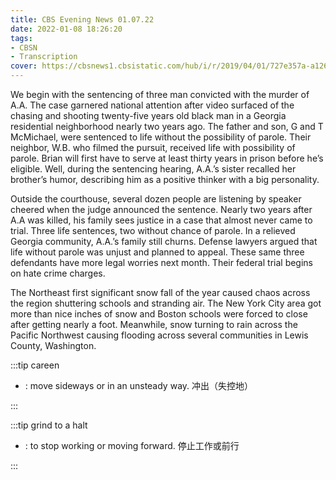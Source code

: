```yaml
---
title: CBS Evening News 01.07.22
date: 2022-01-08 18:26:20
tags:
- CBSN
- Transcription
cover: https://cbsnews1.cbsistatic.com/hub/i/r/2019/04/01/727e357a-a126-4138-a2c5-4d3222669d57/thumbnail/640x360/3ff2761028dc5c65cc4f07acd54bcd5c/cbsn2-logo-1920x1080.jpg
---
```

We begin with the sentencing of three man convicted with the murder of A.A. The case garnered national attention after video surfaced of the chasing and shooting twenty-five years old black man in a Georgia residential neighborhood nearly two years ago. The father and son, G and T McMichael, were sentenced to life without the possibility of parole. Their neighbor, W.B. who filmed the pursuit, received life with possibility of parole. Brian will first have to serve at least thirty years in prison before he’s eligible. Well, during the sentencing hearing, A.A.’s sister recalled her brother’s humor, describing him as a positive thinker with a big personality. 

Outside the courthouse, several dozen people are listening by speaker cheered when the judge announced the sentence. Nearly two years after A.A was killed, his family sees justice in a case that almost never came to trial. Three life sentences, two without chance of parole. In a relieved Georgia community, A.A.’s family still churns. Defense lawyers argued that life without parole was unjust and planned to appeal. These same three defendants have more legal worries next month. Their federal trial begins on hate crime charges. 

The Northeast first significant snow fall of the year caused chaos across the region shuttering schools and stranding air. The New York City area got more than nice inches of snow and Boston schools were forced to close after getting nearly a foot. Meanwhile, snow turning to rain across the Pacific Northwest causing flooding across several communities in Lewis County, Washington. 


:::tip careen

- : move sideways or in an unsteady way. 冲出（失控地）
  
:::

:::tip grind to a halt

- : to stop working or moving forward. 停止工作或前行
  
:::

